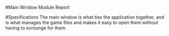 #Main Window Module Report

#Specifications
The main window is what ties the application together, and is what manages the game files and makes it easy to open them without having to scrounge for them. 